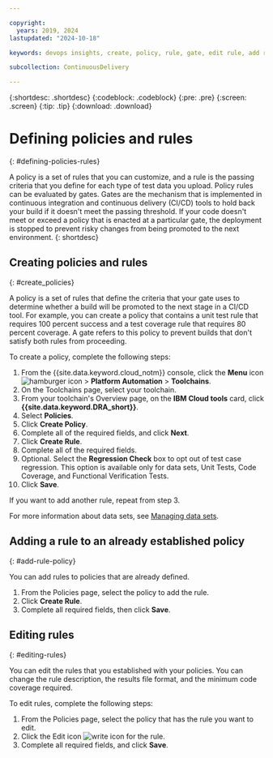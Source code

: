 ```yaml
---

copyright:
  years: 2019, 2024
lastupdated: "2024-10-18"

keywords: devops insights, create, policy, rule, gate, edit rule, add rule, define policy, code coverage, test, tests, gate failing, verification, risk

subcollection: ContinuousDelivery

---
```


{:shortdesc: .shortdesc}
{:codeblock: .codeblock}
{:pre: .pre}
{:screen: .screen}
{:tip: .tip}
{:download: .download}

# Defining policies and rules
{: #defining-policies-rules}

A policy is a set of rules that you can customize, and a rule is the passing criteria that you define for each type of test data you upload. Policy rules can be evaluated by gates. Gates are the mechanism that is implemented in continuous integration and continuous delivery (CI/CD) tools to hold back your build if it doesn't meet the passing threshold. If your code doesn't meet or exceed a policy that is enacted at a particular gate, the deployment is stopped to prevent risky changes from being promoted to the next environment.
{: shortdesc}


## Creating policies and rules
{: #create_policies}

A policy is a set of rules that define the criteria that your gate uses to determine whether a build will be promoted to the next stage in a CI/CD tool. For example, you can create a policy that contains a unit test rule that requires 100 percent success and a test coverage rule that requires 80 percent coverage. A gate refers to this policy to prevent builds that don't satisfy both rules from proceeding.

To create a policy, complete the following steps:
1. From the {{site.data.keyword.cloud_notm}} console, click the **Menu** icon ![hamburger icon](images/icon_hamburger.svg) > **Platform Automation** > **Toolchains**.
2. On the Toolchains page, select your toolchain.
3. From your toolchain's Overview page, on the **IBM Cloud tools** card, click **{{site.data.keyword.DRA_short}}**.
4. Select **Policies**.  
5. Click **Create Policy**.  
6. Complete all of the required fields, and click **Next**.  
7. Click **Create Rule**.
8. Complete all of the required fields.
9. Optional. Select the **Regression Check** box to opt out of test case regression. This option is available only for data sets, Unit Tests, Code Coverage, and Functional Verification Tests.   
10. Click **Save**.

If you want to add another rule, repeat from step 3.

For more information about data sets, see [Managing data sets](/docs/ContinuousDelivery?topic=ContinuousDelivery-adding-data-sets). 


## Adding a rule to an already established policy
{: #add-rule-policy}  

You can add rules to policies that are already defined.

1. From the Policies page, select the policy to add the rule.
2. Click **Create Rule**.
3. Complete all required fields, then click **Save**.


## Editing rules
{: #editing-rules}

You can edit the rules that you established with your policies. You can change the rule description, the results file format, and the minimum code coverage required.

To edit rules, complete the following steps:
1. From the Policies page, select the policy that has the rule you want to edit.
2. Click the Edit icon ![write icon](images/icon_write.svg) for the rule.  
3. Complete all required fields, and click **Save**.
